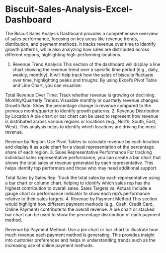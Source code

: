 # Biscuit-Sales-Analysis-Excel-Dashboard
The Biscuit Sales Analysis Dashboard provides a comprehensive overview of sales performance, focusing on key areas like revenue trends, distribution, and payment methods. It tracks revenue over time to identify growth patterns, while also analyzing how sales are distributed across different regions, highlighting high-performing locations.

1. Revenue Trend Analysis
This section of the dashboard will display a line chart showing the revenue trend over a specific time period (e.g., daily, weekly, monthly). It will help track how the sales of biscuits fluctuate over time, highlighting peaks and troughs. By using Excel’s Pivot Table and Line Chart, you can visualize:

Total Revenue Over Time: Track whether revenue is growing or declining.
Monthly/Quarterly Trends: Visualize monthly or quarterly revenue changes.
Growth Rate: Show the percentage change in revenue compared to the previous month/quarter to identify growth patterns.
2. Revenue Distribution by Location
A pie chart or bar chart can be used to represent how revenue is distributed across various regions or locations (e.g., North, South, East, West). This analysis helps to identify which locations are driving the most revenue.

Revenue by Region: Use Pivot Tables to calculate revenue by each location and display it as a pie chart for a visual representation of the percentage share of each region.
3. Sales Representative Performance
For tracking individual sales representative performance, you can create a bar chart that shows the total sales or revenue generated by each representative. This helps identify top performers and those who may need additional support.

Total Sales by Sales Rep: Track the total sales by each representative using a bar chart or column chart, helping to identify which sales rep has the highest contribution to overall sales.
Sales Targets vs. Actual: Include a gauge chart or performance indicator to show each rep’s performance relative to their sales targets.
4. Revenue by Payment Method
This section would highlight how different payment methods (e.g., Cash, Credit Card, Online Payment) contribute to the overall revenue. A pie chart or stacked bar chart can be used to show the percentage distribution of each payment method.

Revenue by Payment Method: Use a pie chart or bar chart to illustrate how much revenue each payment method is generating. This provides insight into customer preferences and helps in understanding trends such as the increasing use of online payment methods.
